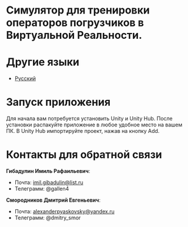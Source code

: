 # Симулятор для тренировки операторов погрузчиков в Виртуальной Реальности.

# Другие языки
- [Русский](README.md)

# Запуск приложения
Для начала вам потребуется установить Unity и Unity Hub. 
После установки распакуйте приложение в любое удобное место на вашем ПК. 
В Unity Hub импортируйте проект, нажав на кнопку Add.


# Контакты для обратной связи

**Гибадулин Имиль Рафаильевич**:

- Почта: imil.gibadulin@list.ru
- Телеграмм: @gallen4

**Смородников Дмитрий Евгеньевич**:

- Почта: alexanderpyaskovsky@yandex.ru 
- Телеграмм: @dmitry_smor

